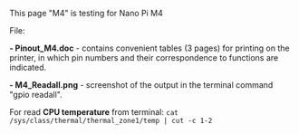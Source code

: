 This page "M4" is testing for Nano Pi M4

 File:

**- Pinout_M4.doc** - contains convenient tables (3 pages) for printing on the printer, 
                  in which pin numbers and their correspondence to functions are indicated.
                  
**- M4_Readall.png** - screenshot of the output in the terminal command "gpio readall".

For read **CPU temperature** from terminal:
```cat  /sys/class/thermal/thermal_zone1/temp | cut -c 1-2```
